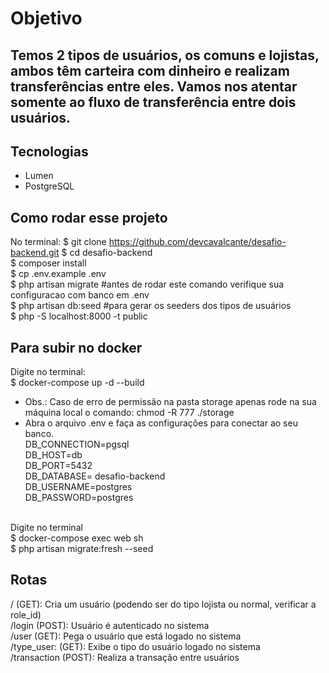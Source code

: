# Objetivo

Temos 2 tipos de usuários, os comuns e lojistas, ambos têm carteira com dinheiro e realizam transferências entre eles. Vamos nos atentar somente ao fluxo de transferência entre dois usuários.
- 

## Tecnologias

- Lumen
- PostgreSQL

## Como rodar esse projeto
No terminal:
$ git clone https://github.com/devcavalcante/desafio-backend.git
$ cd desafio-backend <br>
$ composer install <br>
$ cp .env.example .env <br>
$ php artisan migrate #antes de rodar este comando verifique sua configuracao com banco em .env <br>
$ php artisan db:seed #para gerar os seeders dos tipos de usuários <br>
$ php -S localhost:8000 -t public <br>

## Para subir no docker
Digite no terminal: <br>
$ docker-compose up -d --build <br>
- Obs.: Caso de erro de permissão na pasta storage apenas rode na sua máquina local o comando: chmod -R 777 ./storage 
- Abra o arquivo .env e faça as configurações para conectar ao seu banco. <br>
DB_CONNECTION=pgsql  
DB_HOST=db  
DB_PORT=5432  
DB_DATABASE= desafio-backend  
DB_USERNAME=postgres  
DB_PASSWORD=postgres <br>
<br>
Digite no terminal <br>
$ docker-compose exec web sh <br>
$ php artisan migrate:fresh --seed

## Rotas
/ (GET): Cria um usuário (podendo ser do tipo lojista ou normal, verificar a role_id) <br>
/login (POST): Usuário é autenticado no sistema <br>
/user (GET): Pega o usuário que está logado no sistema <br>
/type_user: (GET): Exibe o tipo do usuário logado no sistema <br>
/transaction (POST): Realiza a transação entre usuários